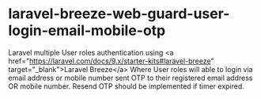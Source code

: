 # laravel-breeze-web-guard-user-login-email-mobile-otp
Laravel multiple User roles authentication using &lt;a href="https://laravel.com/docs/9.x/starter-kits#laravel-breeze" target="_blank">Laravel Breeze&lt;/a> Where User roles will able to login via email address or mobile number sent OTP to their registered email address OR mobile number. Resend OTP should be implemented if timer expired.
